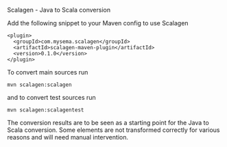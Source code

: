 Scalagen - Java to Scala conversion

Add the following snippet to your Maven config to use Scalagen

    <plugin>
      <groupId>com.mysema.scalagen</groupId>
      <artifactId>scalagen-maven-plugin</artifactId>
      <version>0.1.0</version>
    </plugin>
    
To convert main sources run

    mvn scalagen:scalagen
    
and to convert test sources run 

    mvn scalagen:scalagentest

The conversion results are to be seen as a starting point for the Java to Scala conversion. 
Some elements are not transformed correctly for various reasons and will need manual intervention.
